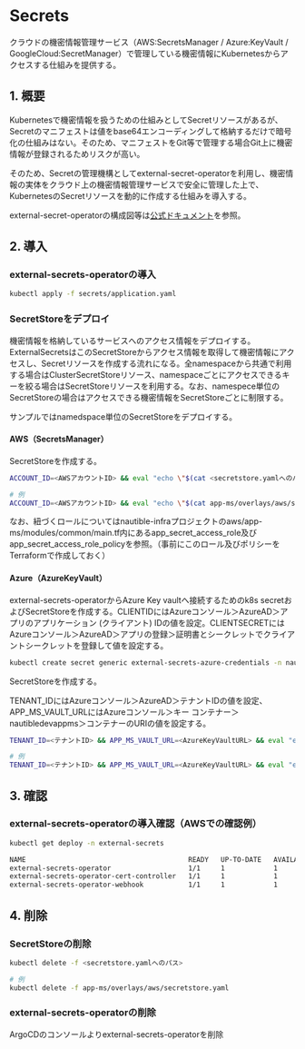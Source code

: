 # Secrets

クラウドの機密情報管理サービス（AWS:SecretsManager / Azure:KeyVault / GoogleCloud:SecretManager）で管理している機密情報にKubernetesからアクセスする仕組みを提供する。

## 1. 概要

Kubernetesで機密情報を扱うための仕組みとしてSecretリソースがあるが、Secretのマニフェストは値をbase64エンコーディングして格納するだけで暗号化の仕組みはない。そのため、マニフェストをGit等で管理する場合Git上に機密情報が登録されるためリスクが高い。

そのため、Secretの管理機構としてexternal-secret-operatorを利用し、機密情報の実体をクラウド上の機密情報管理サービスで安全に管理した上で、KubernetesのSecretリソースを動的に作成する仕組みを導入する。

external-secret-operatorの構成図等は[公式ドキュメント](https://external-secrets.io/)を参照。

## 2. 導入

### external-secrets-operatorの導入

```bash
kubectl apply -f secrets/application.yaml
```

### SecretStoreをデプロイ

機密情報を格納しているサービスへのアクセス情報をデプロイする。ExternalSecretsはこのSecretStoreからアクセス情報を取得して機密情報にアクセスし、Secretリソースを作成する流れになる。全namespaceから共通で利用する場合はClusterSecretStoreリソース、namespaceごとにアクセスできるキーを絞る場合はSecretStoreリソースを利用する。なお、namespece単位のSecretStoreの場合はアクセスできる機密情報をSecretStoreごとに制限する。

サンプルではnamedspace単位のSecretStoreをデプロイする。

#### AWS（SecretsManager）

SecretStoreを作成する。

```bash
ACCOUNT_ID=<AWSアカウントID> && eval "echo \"$(cat <secretstore.yamlへのパス>)\"" | kubectl apply -f -

# 例
ACCOUNT_ID=<AWSアカウントID> && eval "echo \"$(cat app-ms/overlays/aws/secretstore.yaml)\"" | kubectl apply -f -
```

なお、紐づくロールについてはnautible-infraプロジェクトのaws/app-ms/modules/common/main.tf内にあるapp_secret_access_role及びapp_secret_access_role_policyを参照。（事前にこのロール及びポリシーをTerraformで作成しておく）

#### Azure（AzureKeyVault）

external-secrets-operatorからAzure Key vaultへ接続するためのk8s secretおよびSecretStoreを作成する。CLIENTIDにはAzureコンソール＞AzureAD＞アプリのアプリケーション (クライアント) IDの値を設定。CLIENTSECRETにはAzureコンソール＞AzureAD＞アプリの登録＞証明書とシークレットでクライアントシークレットを登録して値を設定する。

```bash
kubectl create secret generic external-secrets-azure-credentials -n nautible-app-ms --from-literal=$CLIENTID --from-literal=$CLIENTSECRET
```

SecretStoreを作成する。

TENANT_IDにはAzureコンソール＞AzureAD＞テナントIDの値を設定、APP_MS_VAULT_URLにはAzureコンソール＞キー コンテナー＞nautibledevappms＞コンテナーのURIの値を設定する。

```bash
TENANT_ID=<テナントID> && APP_MS_VAULT_URL=<AzureKeyVaultURL> && eval "echo \"$(cat <secretstore.yamlへのパス>)\"" | kubectl apply -f -

# 例
TENANT_ID=<テナントID> && APP_MS_VAULT_URL=<AzureKeyVaultURL> && eval "echo \"$(cat app-ms/overlays/aws/secretstore.yaml)\"" | kubectl apply -f -
```

## 3. 確認


### external-secrets-operatorの導入確認（AWSでの確認例）

```bash
kubectl get deploy -n external-secrets

NAME                                        READY   UP-TO-DATE   AVAILABLE   AGE
external-secrets-operator                   1/1     1            1           3d1h
external-secrets-operator-cert-controller   1/1     1            1           3d1h
external-secrets-operator-webhook           1/1     1            1           3d1h
```

## 4. 削除

### SecretStoreの削除

```bash
kubectl delete -f <secretstore.yamlへのパス>

# 例
kubectl delete -f app-ms/overlays/aws/secretstore.yaml
```

### external-secrets-operatorの削除

ArgoCDのコンソールよりexternal-secrets-operatorを削除
